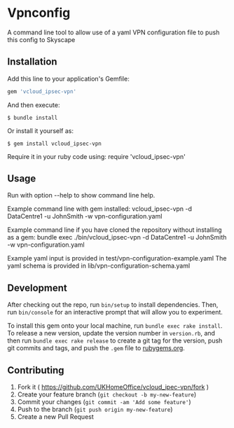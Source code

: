 # Vpnconfig
A command line tool to allow use of a yaml VPN configuration file to push this config to Skyscape

## Installation
Add this line to your application's Gemfile:

```ruby
gem 'vcloud_ipsec-vpn'
```

And then execute:

    $ bundle install

Or install it yourself as:

    $ gem install vcloud_ipsec-vpn
    
Require it in your ruby code using:
require 'vcloud_ipsec-vpn'

## Usage
Run with option --help to show command line help.

Example command line with gem installed:
vcloud_ipsec-vpn -d DataCentre1 -u JohnSmith -w vpn-configuration.yaml

Example command line if you have cloned the repository without installing as a gem:
bundle exec ./bin/vcloud_ipsec-vpn -d DataCentre1 -u JohnSmith -w vpn-configuration.yaml

Example yaml input is provided in test/vpn-configuration-example.yaml
The yaml schema is provided in lib/vpn-configuration-schema.yaml

## Development

After checking out the repo, run `bin/setup` to install dependencies. Then, run `bin/console` for an interactive prompt that will allow you to experiment.

To install this gem onto your local machine, run `bundle exec rake install`. To release a new version, update the version number in `version.rb`, and then run `bundle exec rake release` to create a git tag for the version, push git commits and tags, and push the `.gem` file to [rubygems.org](https://rubygems.org).

## Contributing

1. Fork it ( https://github.com/UKHomeOffice/vcloud_ipec-vpn/fork )
2. Create your feature branch (`git checkout -b my-new-feature`)
3. Commit your changes (`git commit -am 'Add some feature'`)
4. Push to the branch (`git push origin my-new-feature`)
5. Create a new Pull Request
